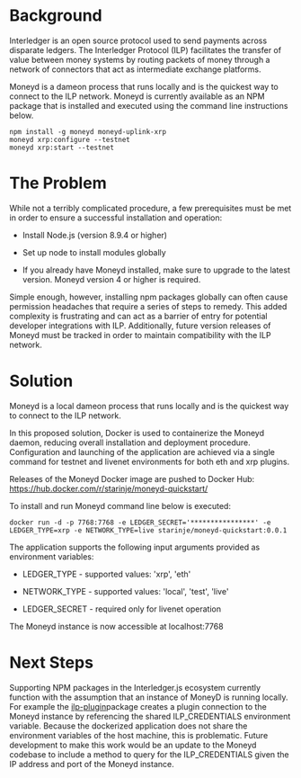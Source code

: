 # Background
Interledger is an open source protocol used to send payments across disparate ledgers. The Interledger Protocol (ILP) facilitates the transfer of value between money systems by routing packets of money through a network of connectors that act as intermediate exchange platforms. 

Moneyd is a dameon process that runs locally and is the quickest way to connect to the ILP network.  Moneyd is currently available as an NPM package that is installed and executed using the command line instructions below.

```
npm install -g moneyd moneyd-uplink-xrp
moneyd xrp:configure --testnet
moneyd xrp:start --testnet
```

# The Problem
While not a terribly complicated procedure, a few prerequisites must be met in order to ensure a successful installation and operation:

- Install Node.js (version 8.9.4 or higher)

- Set up node to install modules globally​

- If you already have Moneyd installed, make sure to upgrade to the latest version. Moneyd version 4 or higher is required.

Simple enough, however, installing npm packages globally can often cause permission headaches that require a series of steps to remedy. This added complexity is frustrating and can act as a barrier of entry for potential developer integrations with ILP. Additionally, future version releases of Moneyd must be tracked in order to maintain compatibility with the ILP network.

# Solution
​Moneyd is a local dameon process that runs locally and is the quickest way to connect to the ILP network.

In this proposed solution, Docker is used to containerize the Moneyd daemon, reducing overall installation and deployment procedure. Configuration and launching of the application are achieved via a single command for testnet and livenet environments for both eth and xrp plugins.

Releases of the Moneyd Docker image are pushed to Docker Hub: https://hub.docker.com/r/starinje/moneyd-quickstart/​

To install and run Moneyd command line below is executed:
```
docker run -d -p 7768:7768 -e LEDGER_SECRET='****************' -e LEDGER_TYPE=xrp -e NETWORK_TYPE=live starinje/moneyd-quickstart:0.0.1
```

The application supports the following input arguments provided as environment variables:

- LEDGER_TYPE - supported values: 'xrp', 'eth'

- NETWORK_TYPE - supported values: 'local', 'test', 'live'

- LEDGER_SECRET - required only for livenet operation

The Moneyd instance is now accessible at localhost:7768

# Next Steps
Supporting NPM packages in the Interledger.js ecosystem currently function with the assumption that an instance of MoneyD is running locally. For example the  [ilp-plugin](https://github.com/interledgerjs/ilp-plugin)package creates a plugin connection to the Moneyd instance by referencing the shared ILP_CREDENTIALS environment variable. Because the dockerized application does not share the environment variables of the host machine, this is problematic. Future development to make this work would be an update to the Moneyd codebase to include a method to query for the ILP_CREDENTIALS given the IP address and port of the Moneyd instance. 